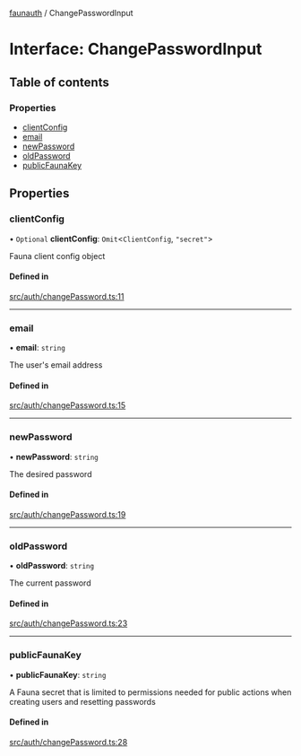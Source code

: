 [faunauth](../index.md) / ChangePasswordInput

# Interface: ChangePasswordInput

## Table of contents

### Properties

- [clientConfig](ChangePasswordInput.md#clientconfig)
- [email](ChangePasswordInput.md#email)
- [newPassword](ChangePasswordInput.md#newpassword)
- [oldPassword](ChangePasswordInput.md#oldpassword)
- [publicFaunaKey](ChangePasswordInput.md#publicfaunakey)

## Properties

### clientConfig

• `Optional` **clientConfig**: `Omit`<`ClientConfig`, ``"secret"``\>

Fauna client config object

#### Defined in

[src/auth/changePassword.ts:11](https://github.com/alexnitta/faunauth/blob/7e6e39b/src/auth/changePassword.ts#L11)

___

### email

• **email**: `string`

The user's email address

#### Defined in

[src/auth/changePassword.ts:15](https://github.com/alexnitta/faunauth/blob/7e6e39b/src/auth/changePassword.ts#L15)

___

### newPassword

• **newPassword**: `string`

The desired password

#### Defined in

[src/auth/changePassword.ts:19](https://github.com/alexnitta/faunauth/blob/7e6e39b/src/auth/changePassword.ts#L19)

___

### oldPassword

• **oldPassword**: `string`

The current password

#### Defined in

[src/auth/changePassword.ts:23](https://github.com/alexnitta/faunauth/blob/7e6e39b/src/auth/changePassword.ts#L23)

___

### publicFaunaKey

• **publicFaunaKey**: `string`

A Fauna secret that is limited to permissions needed for public actions when creating users
and resetting passwords

#### Defined in

[src/auth/changePassword.ts:28](https://github.com/alexnitta/faunauth/blob/7e6e39b/src/auth/changePassword.ts#L28)
